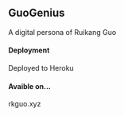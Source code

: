 ## GuoGenius
A digital persona of Ruikang Guo
#### Deployment
Deployed to Heroku
#### Avaible on...
rkguo.xyz